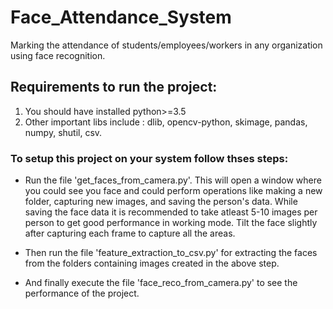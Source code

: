 # Face_Attendance_System
Marking the attendance of students/employees/workers in any organization using face recognition.

## Requirements to run the project:
1. You should have installed python>=3.5
2. Other important libs include : dlib, opencv-python, skimage, pandas, numpy, shutil, csv.

### To setup this project on your system follow thses steps:
* Run the file 'get_faces_from_camera.py'. This will open a window where you could see you face and could perform operations like making a new folder, capturing new images, and saving the person's data. 
While saving the face data it is recommended to take atleast 5-10 images per person to get good performance in working mode. Tilt the face slightly after capturing each frame to capture all the areas.

* Then run the file 'feature_extraction_to_csv.py' for extracting the faces from the folders containing images created in the above step.

* And finally execute the file 'face_reco_from_camera.py' to see the performance of the project. 

